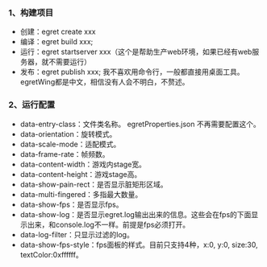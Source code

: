 ### 1、构建项目
* 创建：egret create xxx
* 编译：egret build xxx;
* 运行：egret startserver xxx（这个是帮助生产web环境，如果已经有web服务器，就不需要运行）
* 发布：egret publish xxx;
我不喜欢用命令行，一般都直接用桌面工具。egretWing都是中文，相信没有人会不明白，不赘述。
### 2、运行配置
* data-entry-class：文件类名称。 egretProperties.json 不再需要配置这个。
* data-orientation：旋转模式。
* data-scale-mode：适配模式。
* data-frame-rate：帧频数。
* data-content-width：游戏内stage宽。
* data-content-height：游戏stage高。
* data-show-pain-rect：是否显示脏矩形区域。
* data-multi-fingered：多指最大数量。
* data-show-fps：是否显示fps。
* data-show-log：是否显示egret.log输出出来的信息。这些会在fps的下面显示出来，和console.log不一样。前提是fps必须打开。
* data-log-filter：只显示过滤的log。
* data-show-fps-style：fps面板的样式。目前只支持4种，x:0, y:0, size:30, textColor:0xffffff。
